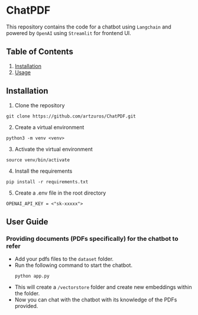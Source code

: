 # ChatPDF
This repository contains the code for a chatbot using `Langchain` and powered by `OpenAI` using `Streamlit` for frontend UI.

## Table of Contents
1. [Installation](#installation)
2. [Usage](#usage)

## Installation
1. Clone the repository
```
git clone https://github.com/artzuros/ChatPDF.git
```
2. Create a virtual environment
```
python3 -m venv <venv>
```
3. Activate the virtual environment
```
source venv/bin/activate
```
4. Install the requirements
```
pip install -r requirements.txt
```
5. Create a .env file in the root directory
```
OPENAI_API_KEY = <"sk-xxxxx">
```

## User Guide
### Providing documents (PDFs specifically) for the chatbot to refer
- Add your pdfs files to the `dataset` folder.
- Run the following command to start the chatbot.
    ```
    python app.py
    ```
- This will create a `/vectorstore` folder and create new embeddings within the folder.
- Now you can chat with the chatbot with its knowledge of the PDFs provided.
